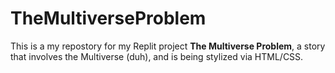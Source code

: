 # TheMultiverseProblem
This is a my repostory for my Replit project **The Multiverse Problem**, a story that involves the Multiverse (duh), and is being stylized via HTML/CSS.

